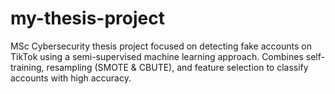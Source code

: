 # my-thesis-project
MSc Cybersecurity thesis project focused on detecting fake accounts on TikTok using a semi-supervised machine learning approach. Combines self-training, resampling (SMOTE &amp; CBUTE), and feature selection to classify accounts with high accuracy.
